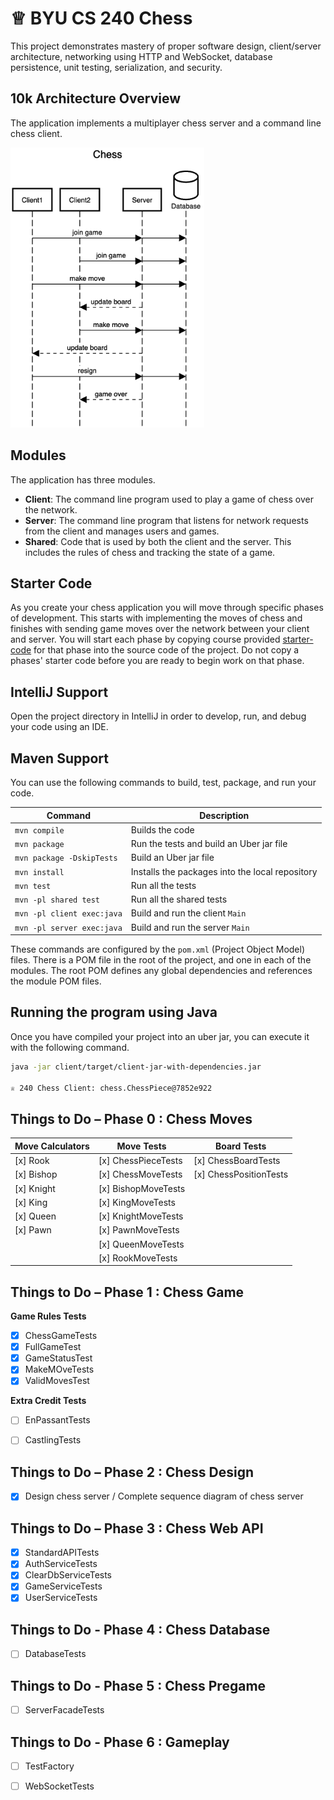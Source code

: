 # ♕ BYU CS 240 Chess

This project demonstrates mastery of proper software design, client/server architecture, networking using HTTP and WebSocket, database persistence, unit testing, serialization, and security.

## 10k Architecture Overview

The application implements a multiplayer chess server and a command line chess client.

[![Sequence Diagram](10k-architecture.png)](https://sequencediagram.org/index.html#initialData=C4S2BsFMAIGEAtIGckCh0AcCGAnUBjEbAO2DnBElIEZVs8RCSzYKrgAmO3AorU6AGVIOAG4jUAEyzAsAIyxIYAERnzFkdKgrFIuaKlaUa0ALQA+ISPE4AXNABWAexDFoAcywBbTcLEizS1VZBSVbbVc9HGgnADNYiN19QzZSDkCrfztHFzdPH1Q-Gwzg9TDEqJj4iuSjdmoMopF7LywAaxgvJ3FC6wCLaFLQyHCdSriEseSm6NMBurT7AFcMaWAYOSdcSRTjTka+7NaO6C6emZK1YdHI-Qma6N6ss3nU4Gpl1ZkNrZwdhfeByy9hwyBA7mIT2KAyGGhuSWi9wuc0sAI49nyMG6ElQQA)

## Modules

The application has three modules.

- **Client**: The command line program used to play a game of chess over the network.
- **Server**: The command line program that listens for network requests from the client and manages users and games.
- **Shared**: Code that is used by both the client and the server. This includes the rules of chess and tracking the state of a game.

## Starter Code

As you create your chess application you will move through specific phases of development. This starts with implementing the moves of chess and finishes with sending game moves over the network between your client and server. You will start each phase by copying course provided [starter-code](starter-code/) for that phase into the source code of the project. Do not copy a phases' starter code before you are ready to begin work on that phase.

## IntelliJ Support

Open the project directory in IntelliJ in order to develop, run, and debug your code using an IDE.

## Maven Support

You can use the following commands to build, test, package, and run your code.

| Command                    | Description                                     |
| -------------------------- | ----------------------------------------------- |
| `mvn compile`              | Builds the code                                 |
| `mvn package`              | Run the tests and build an Uber jar file        |
| `mvn package -DskipTests`  | Build an Uber jar file                          |
| `mvn install`              | Installs the packages into the local repository |
| `mvn test`                 | Run all the tests                               |
| `mvn -pl shared test`      | Run all the shared tests                        |
| `mvn -pl client exec:java` | Build and run the client `Main`                 |
| `mvn -pl server exec:java` | Build and run the server `Main`                 |

These commands are configured by the `pom.xml` (Project Object Model) files. There is a POM file in the root of the project, and one in each of the modules. The root POM defines any global dependencies and references the module POM files.

## Running the program using Java

Once you have compiled your project into an uber jar, you can execute it with the following command.

```sh
java -jar client/target/client-jar-with-dependencies.jar

♕ 240 Chess Client: chess.ChessPiece@7852e922
```

## Things to Do – Phase 0 : Chess Moves

| **Move Calculators** | **Move Tests**        | **Board Tests**       |
|----------------------|-----------------------|------------------------|
| [x] Rook             | [x] ChessPieceTests   | [x] ChessBoardTests    |
| [x] Bishop           | [x] ChessMoveTests    | [x] ChessPositionTests |
| [x] Knight           | [x] BishopMoveTests   |                        |
| [x] King             | [x] KingMoveTests     |                        |
| [x] Queen            | [x] KnightMoveTests   |                        |
| [x] Pawn             | [x] PawnMoveTests     |                        |
|                      | [x] QueenMoveTests    |                        |
|                      | [x] RookMoveTests     |                        |


## Things to Do – Phase 1 : Chess Game

**Game Rules Tests**
- [x] ChessGameTests
- [x] FullGameTest 
- [x] GameStatusTest  
- [x] MakeMOveTests    
- [x] ValidMovesTest

**Extra Credit Tests**
- [ ] EnPassantTests
- [ ] CastlingTests 
 

## Things to Do – Phase 2 : Chess Design
- [x] Design chess server / Complete sequence diagram of chess server

## Things to Do – Phase 3 : Chess Web API
- [x] StandardAPITests
- [x] AuthServiceTests
- [x] ClearDbServiceTests
- [x] GameServiceTests
- [x] UserServiceTests

## Things to Do - Phase 4 : Chess Database
- [ ] DatabaseTests

## Things to Do - Phase 5 : Chess Pregame
- [ ] ServerFacadeTests

## Things to Do - Phase 6 : Gameplay
- [ ] TestFactory
- [ ] WebSocketTests
    
